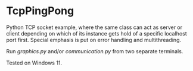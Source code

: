 # TcpPingPong
Python TCP socket example, where the same class can act as server or client depending on which of its instance gets hold of a specific localhost port first. Special emphasis is put on error handling and multithreading.

Run _graphics.py_ and/or _communication.py_ from two separate terminals.

Tested on Windows 11.
